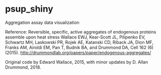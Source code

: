 # psup_shiny
Aggregation assay data visualization

Reference:
Reversible, specific, active aggregates of endogenous proteins assemble upon heat stress
Wallace EWJ, Kear-Scott JL, Pilipenko EV, Schwartz MH, Laskowski PR, Rojek AE, Katanski CD, Riback JA, Dion MF, Franks AM, Airoldi EM, Pan T, Budnik BA, and Drummond DA, Cell 162 (6) (2015).
http://drummondlab.org/papers/paper/endogenous-aggregates/

Original code by Edward Wallace, 2015, with minor updates by D. Allan Drummond, 2018.
